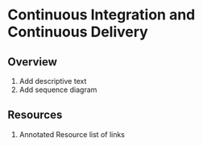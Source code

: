 # Continuous Integration and Continuous Delivery

## Overview

1. Add descriptive text
2. Add sequence diagram

## Resources

1. Annotated Resource list of links
